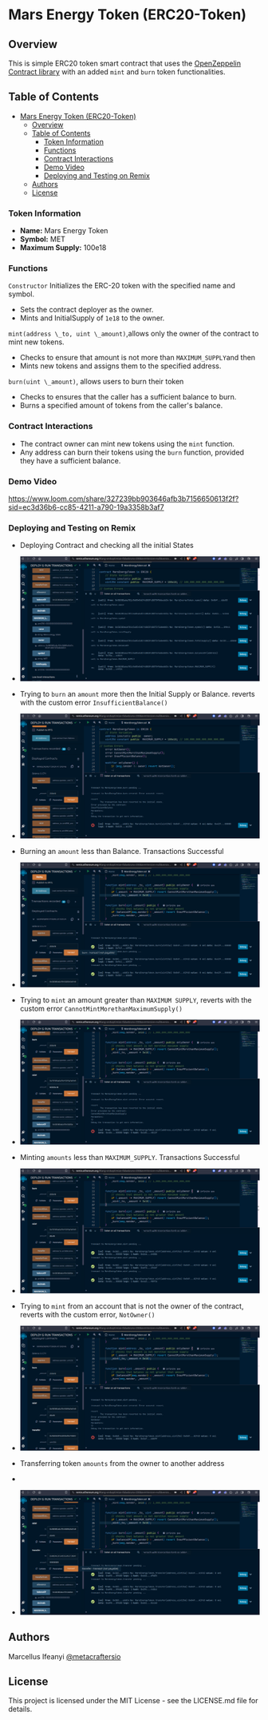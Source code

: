 # Mars Energy Token (ERC20-Token)

## Overview

This is simple ERC20 token smart contract that uses the [OpenZeppelin Contract library](https://www.openzeppelin.com/contracts) with an added `mint` and `burn` token functionalities.

## Table of Contents

- [Mars Energy Token (ERC20-Token)](#mars-energy-token-erc20-token)
  - [Overview](#overview)
  - [Table of Contents](#table-of-contents)
    - [Token Information](#token-information)
    - [Functions](#functions)
    - [Contract Interactions](#contract-interactions)
    - [Demo Video](#demo-video)
    - [Deploying and Testing on Remix](#deploying-and-testing-on-remix)
  - [Authors](#authors)
  - [License](#license)

### Token Information

- **Name:** Mars Energy Token
- **Symbol:** MET
- **Maximum Supply:** 100e18

### Functions

`Constructor` Initializes the ERC-20 token with the specified name and symbol.

- Sets the contract deployer as the owner.
- Mints and InitialSupply of `1e18` to the owner.

`mint(address \_to, uint \_amount)`,allows only the owner of the contract to mint new tokens.

- Checks to ensure that amount is not more than `MAXIMUM_SUPPLY`and then
- Mints new tokens and assigns them to the specified address.

`burn(uint \_amount)`, allows users to burn their token

- Checks to ensures that the caller has a sufficient balance to burn.
- Burns a specified amount of tokens from the caller's balance.

### Contract Interactions

- The contract owner can mint new tokens using the `mint` function.
- Any address can burn their tokens using the `burn` function, provided they have a sufficient balance.

### Demo Video

https://www.loom.com/share/327239bb903646afb3b7156650613f2f?sid=ec3d36b6-cc85-4211-a790-19a3358b3af7

### Deploying and Testing on Remix

- Deploying Contract and checking all the initial States

- ![01](./images/01.png)

- Trying to `burn` an `amount` more then the Initial Supply or Balance. reverts with the custom error `InsufficientBalance()`

- ![02](./images/02.png)

- Burning an `amount` less than Balance. Transactions Successful

- ![03](./images/03.png)

- Trying to `mint` an amount greater than `MAXIMUM SUPPLY`, reverts with the custom error `CannotMintMorethanMaximumSupply()`

- ![04](./images/04.png)

- Minting `amounts` less than `MAXIMUM_SUPPLY`. Transactions Successful

- ![05](./images/05.png)

- Trying to `mint` from an account that is not the owner of the contract, reverts with the custom error, `NotOwner()`

- ![06](./images/06.png)

- Transferring token `amounts` from the owner to another address

-
- ![07](./images/07.png)

## Authors

Marcellus Ifeanyi
[@metacraftersio](https://twitter.com/Mars_Energy)

## License

This project is licensed under the MIT License - see the LICENSE.md file for details.

